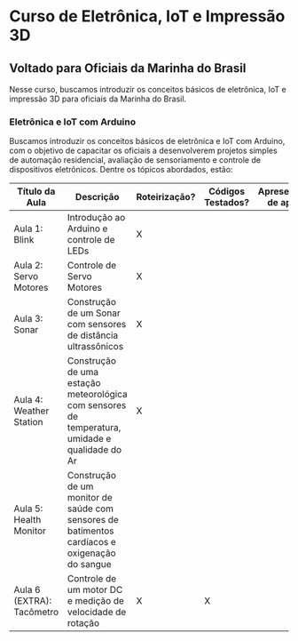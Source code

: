 # Curso de Eletrônica, IoT e Impressão 3D
## Voltado para Oficiais da Marinha do Brasil

Nesse curso, buscamos introduzir os conceitos básicos de eletrônica, IoT e impressão 3D para oficiais da Marinha do Brasil.

### Eletrônica e IoT com Arduino

Buscamos introduzir os conceitos básicos de eletrônica e IoT com Arduino, com o objetivo de capacitar os oficiais a desenvolverem projetos simples de automação residencial, avaliação de sensoriamento e controle de dispositivos eletrônicos. Dentre os tópicos abordados, estão:

| Título da Aula | Descrição | Roteirização? | Códigos Testados? | Apresentação de apoio? | Impressão 3D? |
|-----------------|-----------|---------------|-------------------|------------------------| --------------|
| Aula 1: Blink | Introdução ao Arduino e controle de LEDs | X | | |
| Aula 2: Servo Motores | Controle de Servo Motores | X | | | |
| Aula 3: Sonar | Construção de um Sonar com sensores de distância ultrassônicos | X | | | |
| Aula 4: Weather Station | Construção de uma estação meteorológica com sensores de temperatura, umidade e qualidade do Ar | X | | | |
| Aula 5: Health Monitor | Construção de um monitor de saúde com sensores de batimentos cardíacos e oxigenação do sangue | | | | |
| Aula 6 (EXTRA): Tacômetro | Controle de um motor DC e medição de velocidade de rotação | X | X | | |
